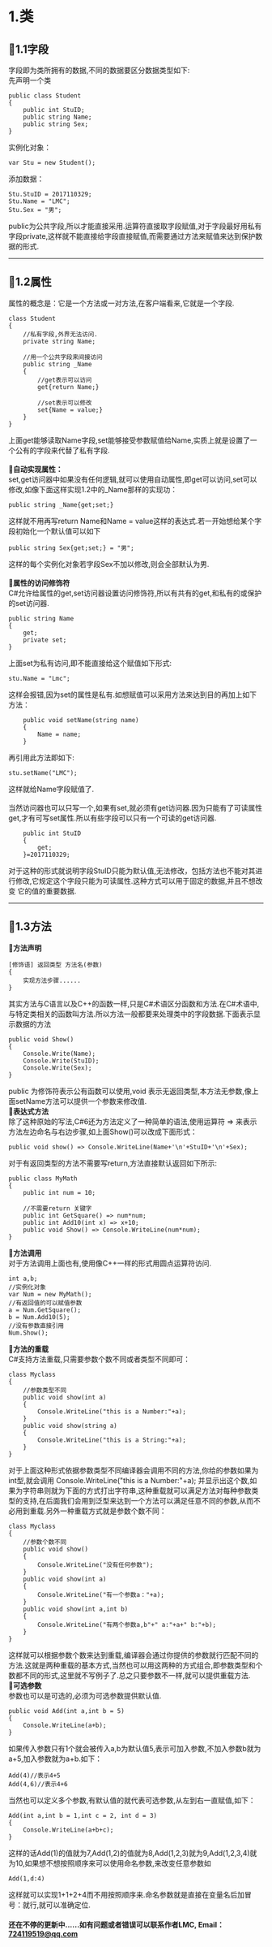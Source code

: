 # 1.类
## :book:1.1字段
字段即为类所拥有的数据,不同的数据要区分数据类型如下:<br>
先声明一个类

    public class Student
    {
        public int StuID;
        public string Name;
        public string Sex;
    }
实例化对象：

    var Stu = new Student();
添加数据：

    Stu.StuID = 2017110329;
    Stu.Name = "LMC";
    Stu.Sex = "男";
public为公共字段,所以才能直接采用.运算符直接取字段赋值,对于字段最好用私有字段private,这样就不能直接给字段直接赋值,而需要通过方法来赋值来达到保护数据的形式.
***
## :book:1.2属性
属性的概念是：它是一个方法或一对方法,在客户端看来,它就是一个字段.

    class Student
    {
        //私有字段,外界无法访问.
        private string Name;
        
        //用一个公共字段来间接访问
        public string _Name
        {
            //get表示可以访问
            get{return Name;}
            
            //set表示可以修改
            set{Name = value;}
        }
    }
上面get能够读取Name字段,set能够接受参数赋值给Name,实质上就是设置了一个公有的字段来代替了私有字段.<br><br>
**:memo:自动实现属性：**<br>
set,get访问器中如果没有任何逻辑,就可以使用自动属性,即get可以访问,set可以修改,如像下面这样实现1.2中的_Name那样的实现功：

    public string _Name{get;set;}
这样就不用再写return Name和Name = value这样的表达式.若一开始想给某个字段初始化一个默认值可以如下

    public string Sex{get;set;} = "男";
这样的每个实例化对象若字段Sex不加以修改,则会全部默认为男.<br><br>
**:memo:属性的访问修饰符**<br>
C#允许给属性的get,set访问器设置访问修饰符,所以有共有的get,和私有的或保护的set访问器.
    
    public string Name
    {
        get;
        private set;
    }
上面set为私有访问,即不能直接给这个赋值如下形式:

    stu.Name = "Lmc";
这样会报错,因为set的属性是私有.如想赋值可以采用方法来达到目的再加上如下方法：

        public void setName(string name)
        {
            Name = name;
        }
再引用此方法即如下:

    stu.setName("LMC");
这样就给Name字段赋值了.<br><br>
当然访问器也可以只写一个,如果有set,就必须有get访问器.因为只能有了可读属性get,才有可写set属性.所以有些字段可以只有一个可读的get访问器.

        public int StuID
        {
            get;
        }=2017110329;
对于这种的形式就说明字段StuID只能为默认值,无法修改，包括方法也不能对其进行修改,它规定这个字段只能为可读属性.这种方式可以用于固定的数据,并且不想改变
它的值的重要数据.
***
## :book:1.3方法
**:memo:方法声明**<br>

    [修饰语] 返回类型 方法名(参数)
    {
        实现方法步骤......
    }
其实方法与C语言以及C++的函数一样,只是C#术语区分函数和方法.在C#术语中,与特定类相关的函数叫方法.所以方法一般都要来处理类中的字段数据.下面表示显示数据的方法

    public void Show()
    {
        Console.Write(Name);
        Console.Write(StuID);
        Console.Write(Sex);
    }
public 为修饰符表示公有函数可以使用,void 表示无返回类型,本方法无参数,像上面setName方法可以提供一个参数来修改值.<br>
**:memo:表达式方法**<br>
除了这种原始的写法,C#6还为方法定义了一种简单的语法,使用运算符 => 来表示方法左边命名与右边步骤,如上面Show()可以改成下面形式：

    public void show() => Console.WriteLine(Name+'\n'+StuID+'\n'+Sex);
对于有返回类型的方法不需要写return,方法直接默认返回如下所示:

    public class MyMath
    {
        public int num = 10;
        
        //不需要return 关键字
        public int GetSquare() => num*num;
        public int Add10(int x) => x+10;
        public void Show() => Console.WriteLine(num*num);
    }
**:memo:方法调用**<br>
对于方法调用上面也有,使用像C++一样的形式用圆点运算符访问.

    int a,b;
    //实例化对象
    var Num = new MyMath();
    //有返回值的可以赋值参数
    a = Num.GetSquare();
    b = Num.Add10(5);
    //没有参数直接引用
    Num.Show();
**:memo:方法的重载**<br>
C#支持方法重载,只需要参数个数不同或者类型不同即可：
    
    class Myclass
    {
        //参数类型不同
        public void show(int a)
        {
            Console.WriteLine("this is a Number:"+a);
        }
        public void show(string a)
        {
            Console.WriteLine("this is a String:"+a);
        }
    }
对于上面这种形式依据参数类型不同编译器会调用不同的方法,你给的参数如果为int型,就会调用 Console.WriteLine("this is a Number:"+a);
并显示出这个数,如果为字符串则就为下面的方式打出字符串,这种重载就可以满足方法对每种参数类型的支持,在后面我们会用到泛型来达到一个方法可以满足任意不同的参数,从而不必用到重载.另外一种重载方式就是参数个数不同：

    class Myclass
    {
        //参数个数不同
        public void show()
        {
            Console.WriteLine("没有任何参数");
        }
        public void show(int a)
        {
            Console.WriteLine("有一个参数a："+a);
        }
        public void show(int a,int b)
        {
            Console.WriteLine("有两个参数a,b"+" a:"+a+" b:"+b);
        }
    }
这样就可以根据参数个数来达到重载,编译器会通过你提供的参数就行匹配不同的方法.这就是两种重载的基本方式,当然也可以用这两种的方式组合,即参数类型和个数都不同的形式,这里就不写例子了.总之只要参数不一样,就可以提供重载方法.<br>
**:memo:可选参数**<br>
参数也可以是可选的,必须为可选参数提供默认值.

    public void Add(int a,int b = 5)
    {
        Console.WriteLine(a+b);
    }
如果传入参数只有1个就会被传入a,b为默认值5,表示可加入参数,不加入参数b就为a+5,加入参数就为a+b.如下：

    Add(4)//表示4+5
    Add(4,6)//表示4+6
当然也可以定义多个参数,有默认值的就代表可选参数,从左到右一直赋值,如下：
    
    Add(int a,int b = 1,int c = 2, int d = 3)
    {
        Console.WriteLine(a+b+c);
    }
这样的话Add(1)的值就为7,Add(1,2)的值就为8,Add(1,2,3)就为9,Add(1,2,3,4)就为10,如果想不想按照顺序来可以使用命名参数,来改变任意参数如

    Add(1,d:4)
 这样就可以实现1+1+2+4而不用按照顺序来.命名参数就是直接在变量名后加冒号：就行,就可以准确定位.
#### 还在不停的更新中......如有问题或者错误可以联系作者LMC,  Email：724119519@qq.com ####
